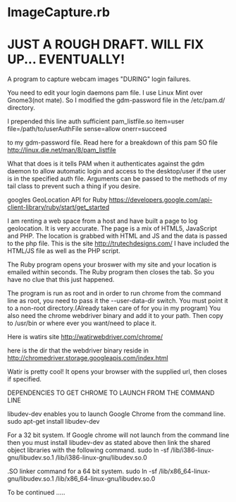 ImageCapture.rb
===============

# JUST A ROUGH DRAFT. WILL FIX UP... EVENTUALLY!

A program to capture webcam images "DURING" login failures.

You need to edit your login daemons pam file. I use Linux Mint over Gnome3(not mate). So I modified the gdm-password file in the /etc/pam.d/ directory.

I prepended this line 
auth sufficient pam_listfile.so item=user file=/path/to/userAuthFile sense=allow onerr=succeed

to my gdm-password file. Read here for a breakdown of this pam SO file http://linux.die.net/man/8/pam_listfile

What that does is it tells PAM when it authenticates against the gdm daemon to allow automatic login and access to the desktop/user if the user is in the specified auth file. Arguments can be passed to the methods of my tail class to prevent such a thing if you desire.

googles GeoLocation API for Ruby https://developers.google.com/api-client-library/ruby/start/get_started

I am renting a web space from a host and have built a page to log geolocation. It is very accurate. The page is a mix of HTML5, JavaScript and PHP. The location is grabbed with HTML and JS and the data is passed to the php file. This is the site http://trutechdesigns.com/ I have included the HTML/JS file as well as the PHP script. 

The Ruby program opens your broswer with my site and your location is emailed within seconds. The Ruby program then closes the tab. So you have no clue that this just happened.

The program is run as root and in order to run chrome from the command line as root, you need to pass it the --user-data-dir switch. You must point it to a non-root directory.(Already taken care of for you in my program) You also need the chrome webdriver binary and add it to your path. Then copy to /usr/bin or where ever you want/need to place it. 

Here is watirs site http://watirwebdriver.com/chrome/

here is the dir that the webdriver binary reside in http://chromedriver.storage.googleapis.com/index.html

Watir is pretty cool! It opens your browser with the supplied url, then closes if specified.


DEPENDENCIES TO GET CHROME TO LAUNCH FROM THE COMMAND LINE

libudev-dev enables you to launch Google Chrome from the command line.
        sudo apt-get install libudev-dev

For a 32 bit system. If Google chrome will not launch from the command line then you must install libudev-dev
as stated above then link the shared object libraries with the following command.
        sudo ln -sf /lib/i386-linux-gnu/libudev.so.1 /lib/i386-linux-gnu/libudev.so.0

.SO linker command for a 64 bit system.
        sudo ln -sf /lib/x86_64-linux-gnu/libudev.so.1 /lib/x86_64-linux-gnu/libudev.so.0

To be continued .....
